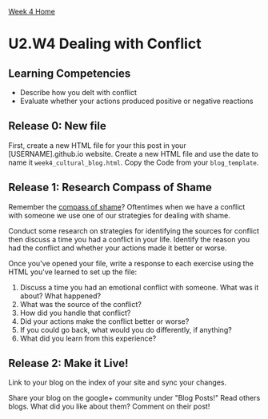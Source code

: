 [Week 4 Home](./)

# U2.W4 Dealing with Conflict

## Learning Competencies
- Describe how you delt with conflict
- Evaluate whether your actions produced positive or negative reactions

## Release 0: New file

First, create a new HTML file for your this post in your [USERNAME].github.io website. Create a new HTML file and use the date to name it `week4_cultural_blog.html`. Copy the Code from your `blog_template`. 

## Release 1: Research Compass of Shame
Remember the [compass of shame](http://southdown.on.ca/publications/articles/Compass-of-Shame.pdf)? Oftentimes when we have a conflict with someone we use one of our strategies for dealing with shame. 

Conduct some research on strategies for identifying the sources for conflict then discuss a time you had a conflict in your life. Identify the reason you had the conflict and whether your actions made it better or worse. 

Once you've opened your file, write a response to each exercise using the HTML you've learned to set up the file: 

1. Discuss a time you had an emotional conflict with someone. What was it about? What happened? 
2. What was the source of the conflict?
3. How did you handle that conflict? 
4. Did your actions make the conflict better or worse?
5. If you could go back, what would you do differently, if anything?
6. What did you learn from this experience?

## Release 2: Make it Live!
Link to your blog on the index of your site and sync your changes. 

Share your blog on the google+ community under "Blog Posts!" Read others blogs. What did you like about them? Comment on their post!